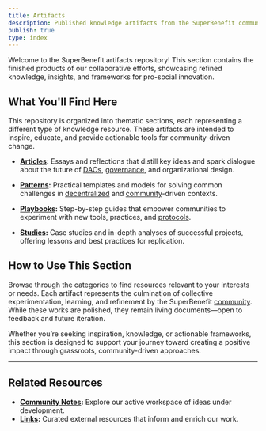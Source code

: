 ```yaml
---
title: Artifacts
description: Published knowledge artifacts from the SuperBenefit community
publish: true
type: index
---
```


Welcome to the SuperBenefit artifacts repository! This section contains the finished products of our collaborative efforts, showcasing refined knowledge, insights, and frameworks for pro-social innovation.

## What You'll Find Here

This repository is organized into thematic sections, each representing a different type of knowledge resource. These artifacts are intended to inspire, educate, and provide actionable tools for community-driven change.

* **[Articles](artifacts/articles/index.md):** Essays and reflections that distill key ideas and spark dialogue about the future of [DAOs](tags/daos.md), [governance](tags/governance.md), and organizational design.

* **[Patterns](artifacts/patterns/index.md):** Practical templates and models for solving common challenges in [decentralized](tags/decentralization.md) and [community](tags/community.md)-driven contexts.

* **[Playbooks](artifacts/playbooks/index.md):** Step-by-step guides that empower communities to experiment with new tools, practices, and [protocols](tags/protocols.md).

* **[Studies](artifacts/studies/index.md):** Case studies and in-depth analyses of successful projects, offering lessons and best practices for replication.



## How to Use This Section

Browse through the categories to find resources relevant to your interests or needs. Each artifact represents the culmination of collective experimentation, learning, and refinement by the SuperBenefit [community](tags/community.md). While these works are polished, they remain living documents—open to feedback and future iteration.

Whether you’re seeking inspiration, knowledge, or actionable frameworks, this section is designed to support your journey toward creating a positive impact through grassroots, community-driven approaches.

---

## Related Resources

* **[Community Notes](notes/index.md):** Explore our active workspace of ideas under development.
* **[Links](links/index.md):** Curated external resources that inform and enrich our work.
